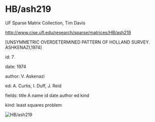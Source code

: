 # HB/ash219

 UF Sparse Matrix Collection, Tim Davis

 http://www.cise.ufl.edu/research/sparse/matrices/HB/ash219

 [UNSYMMETRIC OVERDETERMINED PATTERN OF HOLLAND SURVEY. ASHKENAZI,1974]

 id: 7

 date: 1974

 author: V. Askenazi

 ed: A. Curtis, I. Duff, J. Reid

 fields: title A name id date author ed kind

 kind: least squares problem

![HB/ash219](http://yifanhu.net/GALLERY/GRAPHS/GIF_SMALL/HB@ash219.gif)
